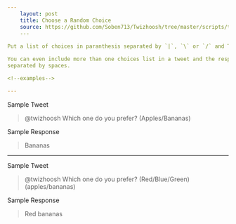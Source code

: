 ```yaml
---
    layout: post
    title: Choose a Random Choice
    source: https://github.com/Soben713/Twizhoosh/tree/master/scripts/twitter_related/choose_random_choice
    ---
    
Put a list of choices in paranthesis separated by `|`, `\` or `/` and Twizhoosh will choose one for you.

You can even include more than one choices list in a tweet and the response will contain the choosen choices
separated by spaces.

<!--examples-->

---
```


Sample Tweet

> @twizhoosh Which one do you prefer? (Apples/Bananas)

Sample Response

> Bananas

---

Sample Tweet

> @twizhoosh Which one do you prefer? (Red/Blue/Green) (apples/bananas)

Sample Response

> Red bananas
    